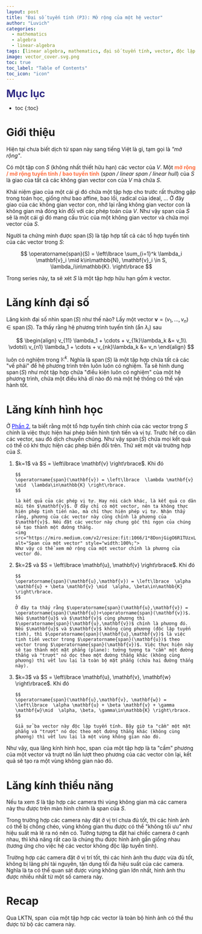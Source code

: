 ```yaml
---
layout: post
title: "Đại số tuyến tính (P3): Mở rộng của một hệ vector"
author: "Luvich"
categories: 
  - mathematics
  - algebra
  - linear-algebra
tags: [linear algebra, mathematics, đại số tuyến tính, vector, độc lập tuyến tính,linear independent, cơ sở, basic, bases]
image: vector_cover.svg.png
toc: true
toc_label: "Table of Contents"
toc_icon: "icon"
---
```


<span style="font-size: 20pt; font-weight: bold; color: #2F2A85;">Mục lục</span>

* toc
{:toc}


# Giới thiệu
Hiện tại chưa biết dịch từ span này sang tiếng Việt là gì, tạm gọi là *"mở rộng"*.

Có một tập con $S$ (không nhất thiết hữu hạn) các vector của $V$. Một <span style="font-weight: bold; color: #FF6E40;">mở rộng / mở rộng tuyến tính / bao tuyến tính</span> (<i>span / linear span / linear hull</i>) của $S$ là giao của tất cả các không gian vector con của $V$ mà chứa $S$.

Khái niệm giao của một cái gì đó chứa một tập hợp cho trước rất thường gặp trong toán học, giống như bao affine, bao lồi, radical của ideal, ... Ở đây giao của các không gian vector con, nhớ lại rằng không gian vector con là không gian mà đóng kín đối với các phép toán của $V$.
Như vậy span của $S$ sẽ là một cái gì đó mang cấu trúc của một không gian vector và chứa mọi vector của $S$.

Người ta chứng minh được $\operatorname{span}(S)$ là tập hợp tất cả các tổ hợp tuyến tính của các vector trong $S$:

$$
\operatorname{span}(S) = \left\lbrace \sum_{i=1}^k \lambda_i \mathbf{v}_i \mid k\in\mathbb{N}, \mathbf{v}_i \in S, \lambda_i\in\mathbb{K}. \right\rbrace
$$

Trong series này, ta sẽ xét $S$ là một tập hợp hữu hạn gồm $k$ vector.

# Lăng kính đại số
Lăng kính đại số nhìn $\operatorname{span}(S)$ như thế nào? Lấy một vector $\mathbf{v}=\left(v_1,\ldots,v_n\right)\in \operatorname{span}(S)$. Ta thấy rằng hệ phương trình tuyến tính (ẩn $\lambda_i$) sau

$$
\begin{align}
v_{11} \lambda_1 + \cdots + v_{1k}\lambda_k &= v_1\\
\vdots\\
v_{n1} \lambda_1 + \cdots + v_{nk}\lambda_k &= v_n
\end{align}
$$

luôn có nghiệm trong $\mathbb{K}^k$. Nghĩa là $\operatorname{span}(S)$ là một tập hợp chứa tất cả các "vế phải" để hệ phương trình trên luôn luôn có nghiệm. Ta sẽ hình dung $\operatorname{span}(S)$ như một tập hợp chứa "điều kiện luôn có nghiệm" của một hệ phương trình, chứa một điều khả dĩ nào đó mà một hệ thống có thể vận hành tốt.

# Lăng kính hình học
Ở <a href="https://luvich.github.io/linear-algebra-p2-linear-independence" style="color: blue;">Phần 2</a>, ta biết rằng một tổ hợp tuyến tính chính của các vector trong $S$ chính là việc thực hiện hai phép biến hình tịnh tiến và vị tự. Trước hết co dãn các vector, sau đó dịch chuyển chúng. Như vậy $\operatorname{span}(S)$ chứa mọi kết quả có thể có khi thực hiện các phép biến đổi trên. Thử xét một vài trường hợp của $S$.

<ol>
  <li>
    $k=1$ và $S = \left\lbrace \mathbf{v} \right\rbrace$. Khi đó

    $$
    \operatorname{span}(\mathbf{v}) = \left\lbrace  \lambda \mathbf{v} \mid  \lambda\in\mathbb{K} \right\rbrace.
    $$

    là kết quả của các phép vị tự. Hay nói cách khác, là kết quả co dãn mũi tên $\mathbf{v}$. Ở đây chỉ có một vector, nên ta không thực hiện phép tịnh tiến nào, mà chỉ thực hiện phép vị tự. Nhận thấy rằng, phương của các vector này cũng chính là phương của $\mathbf{v}$. Nếu đặt các vector này chung gốc thì ngọn của chúng sẽ tạo thành một đường thẳng.
    <img src="https://miro.medium.com/v2/resize:fit:1066/1*8DonjGigO6R1TUzxLeh9vw.png" alt="Span của một vector" style="width:100%;">
    Như vậy có thể xem mở rộng của một vector chính là phương của vector đó.
  </li>
  
  <li>
    $k=2$ và $S = \left\lbrace \mathbf{u}, \mathbf{v} \right\rbrace$. Khi đó

    $$
    \operatorname{span}(\mathbf{u},\mathbf{v}) = \left\lbrace  \alpha \mathbf{u} + \beta \mathbf{v} \mid  \alpha, \beta\in\mathbb{K} \right\rbrace.
    $$

    Ở đây ta thấy rằng $\operatorname{span}(\mathbf{u},\mathbf{v}) = \operatorname{span}(\mathbf{u})+\operatorname{span}(\mathbf{v})$. Nếu $\mathbf{u}$ và $\mathbf{v}$ cùng phương thì $\operatorname{span}(\mathbf{u},\mathbf{v})$ chính là phương đó. Nếu $\mathbf{u}$ và $\mathbf{v}$ không cùng phương (độc lập tuyến tính), thì $\operatorname{span}(\mathbf{u},\mathbf{v})$ là việc tịnh tiến vector trong $\operatorname{span}(\mathbf{u})$ theo vector trong $\operatorname{span}(\mathbf{v})$. Việc thực hiện này sẽ tạo thành một mặt phẳng (plane): tưởng tượng ta "cầm" một đường thẳng và "trượt" nó dọc theo một đường thẳng khác (không cùng phương) thì vết lưu lại là toàn bộ mặt phẳng (chứa hai đường thẳng này).
  </li>

  <li>
    $k=3$ và $S = \left\lbrace \mathbf{u}, \mathbf{v}, \mathbf{w} \right\rbrace$. Khi đó

    $$
    \operatorname{span}(\mathbf{u},\mathbf{v}, \mathbf{w}) = \left\lbrace  \alpha \mathbf{u} + \beta \mathbf{v} + \gamma \mathbf{w}\mid  \alpha, \beta, \gamma\in\mathbb{K} \right\rbrace.
    $$

    Giả sử ba vector này độc lập tuyến tính. Bây giờ ta "cầm" một mặt phẳng và "trượt" nó dọc theo một đường thẳng khác (không cùng phương) thì vết lưu lại là một vùng không gian nào đó. 
  </li>
</ol>

Như vậy, qua lăng kính hình học, $\operatorname{span}$ của một tập hợp là ta "cầm" phương của một vector và trượt nó lần lượt theo phương của các vector còn lại, kết quả sẽ tạo ra một vùng không gian nào đó.


# Lăng kính thiểu năng
Nếu ta xem $S$ là tập hợp các camera thì vùng không gian mà các camera này thu được trên màn hình chính là span của $S$. 

Trong trường hợp các camera này đặt ở vị trí chưa đủ tốt, thì các hình ảnh có thể bị chồng chéo, vùng không gian thu được có thể "không tối ưu" như hiệu suất mà lẽ ra nó nên có. Tưởng tượng ta đặt hai chiếc camera ở cạnh nhau, thì khả năng rất cao là chúng thu được hình ảnh gần giống nhau (tương ứng cho việc hệ các vector không độc lập tuyến tính).

Trường hợp các camera đặt ở vị trí tốt, thì các hình ảnh thu được vừa đủ tốt, không bị lãng phí tài nguyên, tận dụng tối đa hiệu suất của các camera. Nghĩa là ta có thể quan sát được vùng không gian lớn nhất, hình ảnh thu được nhiều nhất từ một số camera này.


# Recap
Qua LKTN, $\operatorname{span}$ của một tập hợp các vector là toàn bộ hình ảnh có thể thu được từ bộ các camera này.
